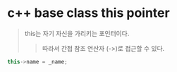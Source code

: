 # c++ base class this pointer

> this는 자기 자신을 가리키는 포인터이다.
>
> > 따라서 간접 참조 연산자 (->)로 접근할 수 있다.

```cpp
this->name = _name;
```
